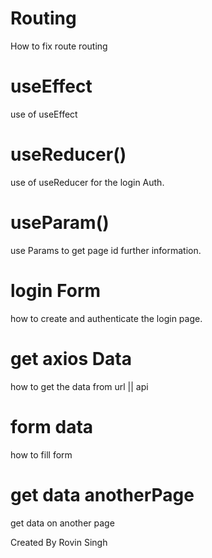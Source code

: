 # Routing
  How to fix route routing
# useEffect
  use of useEffect 
# useReducer()
  use of useReducer for the login Auth.
# useParam()
  use Params to get page id further information.
# login Form 
  how to create and authenticate the login page.
# get axios Data
  how to get the data from url || api
# form data
  how to fill form 
# get data anotherPage
  get data on  another page 
 
Created By Rovin Singh 


